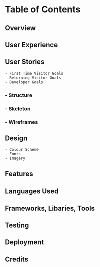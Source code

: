# Table of Contents
## Overview

## User Experience

## User Stories

    - First Time Visitor Goals
    - Returning Visitor Goals
    - Developer Goals

### - Structure

### - Skeleton

### - Wireframes

## Design

    - Colour Scheme
    - Fonts
    - Imagery

## Features

## Languages Used

## Frameworks, Libaries, Tools

## Testing

## Deployment


## Credits